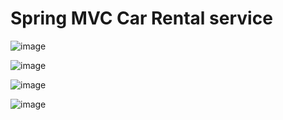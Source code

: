 <h1>Spring MVC Car Rental service</h1>

![image](https://github.com/yurkohudyma/CarRental2024/assets/76620011/3f7cc359-60c4-40fc-906e-648ca3eb385b)

![image](https://github.com/yurkohudyma/CarRental2024/assets/76620011/7c8ea471-8dbb-4241-87f7-26469e820e45)

![image](https://github.com/yurkohudyma/CarRental2024/assets/76620011/b1f48710-4c9e-4dbe-985a-b40f8c5d60a6)

![image](https://github.com/yurkohudyma/CarRental2024/assets/76620011/cf5a115b-df90-430c-b5b8-a515934b284d)




